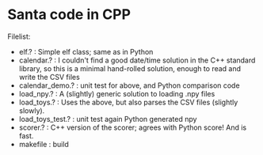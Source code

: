 Santa code in CPP
=================


Filelist:

   - elf.? : Simple elf class; same as in Python
   - calendar.? : I couldn't find a good date/time solution in the C++ standard library, so this is a minimal hand-rolled solution, enough to read and write the CSV files
   - calendar_demo.? : unit test for above, and Python comparison code
   - load_npy.? : A (slightly) generic solution to loading .npy files
   - load_toys.? : Uses the above, but also parses the CSV files (slightly slowly).
   - load\_toys\_test.? : unit test again Python generated npy
   - scorer.? : C++ version of the scorer; agrees with Python score!  And is fast.
   - makefile : build
